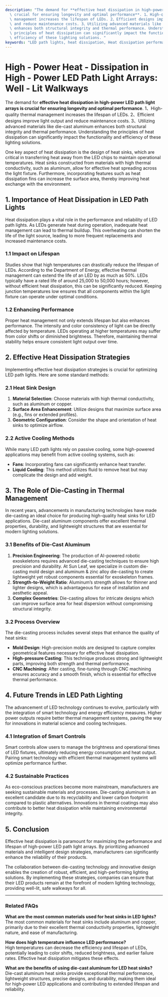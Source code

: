 ```yaml
---
description: "The demand for **effective heat dissipation in high-power LED path light arrays is\
  \ crucial for ensuring longevity and optimal performance**. 1、High-quality thermal\
  \ management increases the lifespan of LEDs. 2、Efficient designs improve light output\
  \ and reduce maintenance costs. 3、Utilizing advanced materials like die-cast aluminum\
  \ enhances both structural integrity and thermal performance. Understanding the\
  \ principles of heat dissipation can significantly impact the functionality and\
  \ efficiency of these lighting solutions. "
keywords: "LED path lights, heat dissipation, Heat dissipation performance, Die-cast aluminum"
---
```

# High - Power Heat - Dissipation in High - Power LED Path Light Arrays: Well - Lit Walkways

The demand for **effective heat dissipation in high-power LED path light arrays is crucial for ensuring longevity and optimal performance**. 1、High-quality thermal management increases the lifespan of LEDs. 2、Efficient designs improve light output and reduce maintenance costs. 3、Utilizing advanced materials like die-cast aluminum enhances both structural integrity and thermal performance. Understanding the principles of heat dissipation can significantly impact the functionality and efficiency of these lighting solutions. 

One key aspect of heat dissipation is the design of heat sinks, which are critical in transferring heat away from the LED chips to maintain operational temperatures. Heat sinks constructed from materials with high thermal conductivity, such as aluminum, allow for effective heat spreading across the light fixture. Furthermore, incorporating features such as heat dissipation fins can increase the surface area, thereby improving heat exchange with the environment.

## **1. Importance of Heat Dissipation in LED Path Lights**

Heat dissipation plays a vital role in the performance and reliability of LED path lights. As LEDs generate heat during operation, inadequate heat management can lead to thermal buildup. This overheating can shorten the life of the light source, leading to more frequent replacements and increased maintenance costs. 

### **1.1 Impact on Lifespan**

Studies show that high temperatures can drastically reduce the lifespan of LEDs. According to the Department of Energy, effective thermal management can extend the life of an LED by as much as 50%. LEDs typically have a rated life of around 25,000 to 50,000 hours; however, without efficient heat dissipation, this can be significantly reduced. Keeping junction temperatures low ensures that all components within the light fixture can operate under optimal conditions.

### **1.2 Enhancing Performance**

Proper heat management not only extends lifespan but also enhances performance. The intensity and color consistency of light can be directly affected by temperature. LEDs operating at higher temperatures may suffer from color shifts or diminished brightness. Therefore, maintaining thermal stability helps ensure consistent light output over time.

## **2. Effective Heat Dissipation Strategies**

Implementing effective heat dissipation strategies is crucial for optimizing LED path lights. Here are some standard methods:

### **2.1 Heat Sink Design**

1. **Material Selection**: Choose materials with high thermal conductivity, such as aluminum or copper.
2. **Surface Area Enhancement**: Utilize designs that maximize surface area (e.g., fins or extended profiles).
3. **Geometric Configuration**: Consider the shape and orientation of heat sinks to optimize airflow.

### **2.2 Active Cooling Methods**

While many LED path lights rely on passive cooling, some high-powered applications may benefit from active cooling systems, such as:

- **Fans**: Incorporating fans can significantly enhance heat transfer.
- **Liquid Cooling**: This method utilizes fluid to remove heat but may complicate the design and add weight.

## **3. The Role of Die-Casting in Thermal Management**

In recent years, advancements in manufacturing technologies have made die-casting an ideal choice for producing high-quality heat sinks for LED applications. Die-cast aluminum components offer excellent thermal properties, durability, and lightweight structures that are essential for modern lighting solutions.

### **3.1 Benefits of Die-Cast Aluminum**

1. **Precision Engineering**: The production of AI-powered robotic exoskeletons requires advanced die-casting techniques to ensure high precision and durability. At Sun Leaf, we specialize in custom die-casting mold design and aluminum & zinc alloy die-casting to create lightweight yet robust components essential for exoskeleton frames.
2. **Strength-to-Weight Ratio**: Aluminum’s strength allows for thinner and lighter designs, which is advantageous for ease of installation and aesthetic appeal.
3. **Complex Geometries**: Die-casting allows for intricate designs which can improve surface area for heat dispersion without compromising structural integrity.

### **3.2 Process Overview**

The die-casting process includes several steps that enhance the quality of heat sinks:

- **Mold Design**: High-precision molds are designed to capture complex geometrical features necessary for effective heat dissipation.
- **High-pressure Casting**: This technique produces strong and lightweight parts, improving both strength and thermal performance.
- **CNC Machining**: After casting, fine-tuning through CNC machining ensures accuracy and a smooth finish, which is essential for effective thermal performance.

## **4. Future Trends in LED Path Lighting**

The advancement of LED technology continues to evolve, particularly with the integration of smart technology and energy efficiency measures. Higher power outputs require better thermal management systems, paving the way for innovations in material science and cooling techniques. 

### **4.1 Integration of Smart Controls**

Smart controls allow users to manage the brightness and operational times of LED fixtures, ultimately reducing energy consumption and heat output. Pairing smart technology with efficient thermal management systems will optimize performance further.

### **4.2 Sustainable Practices**

As eco-conscious practices become more mainstream, manufacturers are seeking sustainable materials and processes. Die-casting aluminum is an excellent candidate due to its recyclability and lower carbon footprint compared to plastic alternatives. Innovations in thermal coatings may also contribute to better heat dissipation while maintaining environmental integrity.

## **5. Conclusion**

Effective heat dissipation is paramount for maximizing the performance and lifespan of high-power LED path light arrays. By prioritizing advanced materials and intelligent design strategies, manufacturers can significantly enhance the reliability of their products. 

The collaboration between die-casting technology and innovative design enables the creation of robust, efficient, and high-performing lighting solutions. By implementing these strategies, companies can ensure that their LED products remain at the forefront of modern lighting technology, providing well-lit, safe walkways for all.

---

### Related FAQs

**What are the most common materials used for heat sinks in LED lights?**  
The most common materials for heat sinks include aluminum and copper, primarily due to their excellent thermal conductivity properties, lightweight nature, and ease of manufacturing.

**How does high temperature influence LED performance?**  
High temperatures can decrease the efficiency and lifespan of LEDs, potentially leading to color shifts, reduced brightness, and earlier failure rates. Effective heat dissipation mitigates these effects.

**What are the benefits of using die-cast aluminum for LED heat sinks?**  
Die-cast aluminum heat sinks provide exceptional thermal performance, lightweight structures, precise designs, and durability, making them ideal for high-power LED applications and contributing to extended lifespan and reliability.
